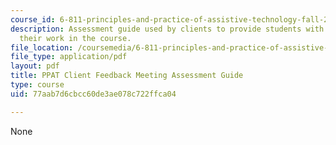 ```yaml
---
course_id: 6-811-principles-and-practice-of-assistive-technology-fall-2014
description: Assessment guide used by clients to provide students with feedback about
  their work in the course.
file_location: /coursemedia/6-811-principles-and-practice-of-assistive-technology-fall-2014/77aab7d6cbcc60de3ae078c722ffca04_PPATfeedback.pdf
file_type: application/pdf
layout: pdf
title: PPAT Client Feedback Meeting Assessment Guide
type: course
uid: 77aab7d6cbcc60de3ae078c722ffca04

---
```

None